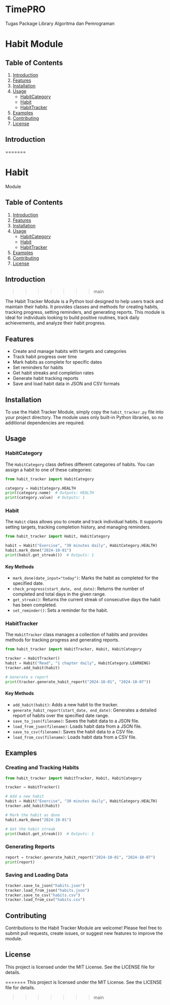 # TimePRO  
Tugas Package Library Algoritma dan Pemrograman  

# Habit Module  

## Table of Contents  
1. [Introduction](#introduction)  
2. [Features](#features)  
3. [Installation](#installation)  
4. [Usage](#usage)  
   - [HabitCategory](#habitcategory)  
   - [Habit](#habit)  
   - [HabitTracker](#habittracker)  
5. [Examples](#examples)  
6. [Contributing](#contributing)  
7. [License](#license)  

## Introduction  
=======
# Habit 
 Module

## Table of Contents
1. [Introduction](#introduction)
2. [Features](#features)
3. [Installation](#installation)
4. [Usage](#usage)
   - [HabitCategory](#habitcategory)
   - [Habit](#habit)
   - [HabitTracker](#habittracker)
5. [Examples](#examples)
6. [Contributing](#contributing)
7. [License](#license)

## Introduction
>>>>>>> main

The Habit Tracker Module is a Python tool designed to help users track and maintain their habits. It provides classes and methods for creating habits, tracking progress, setting reminders, and generating reports. This module is ideal for individuals looking to build positive routines, track daily achievements, and analyze their habit progress.

## Features  

- Create and manage habits with targets and categories  
- Track habit progress over time  
- Mark habits as complete for specific dates  
- Set reminders for habits  
- Get habit streaks and completion rates  
- Generate habit tracking reports  
- Save and load habit data in JSON and CSV formats  

## Installation  

To use the Habit Tracker Module, simply copy the `habit_tracker.py` file into your project directory. The module uses only built-in Python libraries, so no additional dependencies are required.

## Usage  

### HabitCategory  

The `HabitCategory` class defines different categories of habits. You can assign a habit to one of these categories:

```python
from habit_tracker import HabitCategory

category = HabitCategory.HEALTH
print(category.name)  # Outputs: HEALTH
print(category.value)  # Outputs: 1
```

### Habit  

The `Habit` class allows you to create and track individual habits. It supports setting targets, tracking completion history, and managing reminders.

```python
from habit_tracker import Habit, HabitCategory

habit = Habit("Exercise", "30 minutes daily", HabitCategory.HEALTH)
habit.mark_done("2024-10-01")
print(habit.get_streak())  # Outputs: 1
```

#### Key Methods  

- `mark_done(date_input="today")`: Marks the habit as completed for the specified date.  
- `check_progress(start_date, end_date)`: Returns the number of completed and total days in the given range.  
- `get_streak()`: Returns the current streak of consecutive days the habit has been completed.  
- `set_reminder()`: Sets a reminder for the habit.

### HabitTracker  

The `HabitTracker` class manages a collection of habits and provides methods for tracking progress and generating reports.

```python
from habit_tracker import HabitTracker, Habit, HabitCategory

tracker = HabitTracker()
habit = Habit("Read", "1 chapter daily", HabitCategory.LEARNING)
tracker.add_habit(habit)

# Generate a report
print(tracker.generate_habit_report("2024-10-01", "2024-10-07"))
```

#### Key Methods  

- `add_habit(habit)`: Adds a new habit to the tracker.  
- `generate_habit_report(start_date, end_date)`: Generates a detailed report of habits over the specified date range.  
- `save_to_json(filename)`: Saves the habit data to a JSON file.  
- `load_from_json(filename)`: Loads habit data from a JSON file.  
- `save_to_csv(filename)`: Saves the habit data to a CSV file.  
- `load_from_csv(filename)`: Loads habit data from a CSV file.

## Examples  

### Creating and Tracking Habits  

```python
from habit_tracker import HabitTracker, Habit, HabitCategory

tracker = HabitTracker()

# Add a new habit
habit = Habit("Exercise", "30 minutes daily", HabitCategory.HEALTH)
tracker.add_habit(habit)

# Mark the habit as done
habit.mark_done("2024-10-01")

# Get the habit streak
print(habit.get_streak())  # Outputs: 1
```

### Generating Reports  

```python
report = tracker.generate_habit_report("2024-10-01", "2024-10-07")
print(report)
```

### Saving and Loading Data  

```python
tracker.save_to_json("habits.json")
tracker.load_from_json("habits.json")
tracker.save_to_csv("habits.csv")
tracker.load_from_csv("habits.csv")
```

## Contributing  

Contributions to the Habit Tracker Module are welcome! Please feel free to submit pull requests, create issues, or suggest new features to improve the module.

## License  

This project is licensed under the MIT License. See the LICENSE file for details.

=======
This project is licensed under the MIT License. See the LICENSE file for details.
>>>>>>> main
